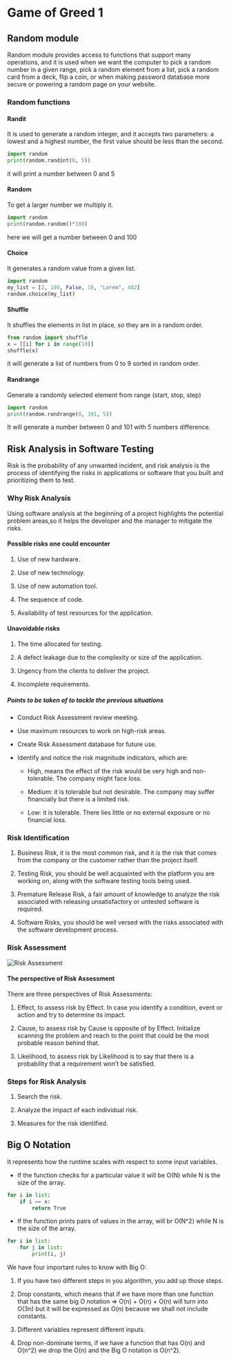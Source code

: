 # Game of Greed 1

## Random module

Random module provides access to functions that support many operations, and it is used when we want the computer to pick a random number in a given range, pick a random element from a list, pick a random card from a deck, flip a coin, or when making password database more secure or powering a random page on your website.

### Random functions

#### Randit

It is used to generate a random integer, and it accepts two parameters: a lowest and a highest number, the first value should be less than the second.

```python
import random
print(random.randint(0, 5))
```

it will print a number between 0 and 5

#### Random

To get a larger number we multiply it.

```python
import random
print(random.random()*100)
```

here we will get a number between 0 and 100

#### Choice

It generates a random value from a given list.

```python
import random
my_list = [2, 109, False, 10, "Lorem", 482]
random.choice(my_list)
```

#### Shuffle

It shuffles the elements in list in place, so they are in a random order.

```python
from random import shuffle
x = [[i] for i in range(10)]
shuffle(x)
```

it will generate a list of numbers from 0 to 9 sorted in random order.

#### Randrange

Generate a randomly selected element from range (start, stop, step)

```python
import random
print(random.randrange(0, 101, 5))
```

It will generate a number between 0 and 101 with 5 numbers difference.

## Risk Analysis in Software Testing

Risk is the probability of any unwanted incident, and risk analysis is the process of identifying the risks in applications or software that you built and prioritizing them to test.

### Why Risk Analysis

Using software analysis at the beginning of a project highlights the potential problem areas,so it helps the developer and the manager to mitigate the risks.

#### Possible risks one could encounter

1. Use of new hardware.

2. Use of new technology.

3. Use of new automation tool.

4. The sequence of code.

5. Availability of test resources for the application.

#### Unavoidable risks

1. The time allocated for testing.

2. A defect leakage due to the complexity or size of the application.

3. Urgency from the clients to deliver the project.

4. Incomplete requirements.

##### Points to be taken of to tackle the previous situations

* Conduct Risk Assessment review meeting.

* Use maximum resources to work on high-risk areas.

* Create Risk Assessment database for future use.

* Identify and notice the risk magnitude indicators, which are:
    * High, means the effect of the risk would be very high and non-tolerable. The company might face loss.

    * Medium: it is tolerable but not desirable. The company may suffer financially but there is a limited risk.

    * Low: it is tolerable. There lies little or no external exposure or no financial loss.

### Risk Identification

1. Business Risk, it is the most common risk, and it is the risk that comes from the company or the customer rather than the project itself.

2. Testing Risk, you should be well acquainted with the platform you are working on, along with the software testing tools being used.

3. Premature Release Risk, a fair amount of knowledge to analyze the risk associated with releasing unsatisfactory or untested software is required.

4. Software Risks, you should be well versed with the risks associated with the software development process.

### Risk Assessment

![Risk Assessment](https://d1jnx9ba8s6j9r.cloudfront.net/blog/wp-content/uploads/2019/08/Picture1-528x290.png)

#### The perspective of Risk Assessment

There are three perspectives of Risk Assessments:

1. Effect, to assess risk by Effect. In case you identify a condition, event or action and try to determine its impact.

2. Cause, to assess risk by Cause is opposite of by Effect. Initialize scanning the problem and reach to the point that could be the most probable reason behind that.

3. Likelihood, to assess risk by Likelihood is to say that there is a probability that a requirement won’t be satisfied.

### Steps for Risk Analysis

1. Search the risk.

2. Analyze the impact of each individual risk.

3. Measures for the risk identified.

## Big O Notation

It represents how the runtime scales with respect to some input variables.

* If the function checks for a particular value it will be O(N) while N is the size of the array.

```python
for i in list:
    if i == x:
        return True
```

* If the function prints pairs of values in the array, will br O(N^2) while N is the size of the array.

```python
for i in list:
    for j in list:
        print(i, j)
```

We have four important rules to know with Big O:

1. If you have two different steps in you algorithm, you add up those steps.

2. Drop constants, which means that if we have more than one function that has the same big O notation => O(n) + O(n) + O(n) will turn into O(3n) but it will be expressed as O(n) because we shall not include constants.

3. Different variables represent different inputs.

4. Drop non-dominate terms, if we have a function that has O(n) and O(n^2) we drop the O(n) and the Big O notation is O(n^2).